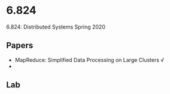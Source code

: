# 6.824
6.824: Distributed Systems Spring 2020

## Papers

- MapReduce: Simplified Data Processing on Large Clusters √
- 

## Lab

